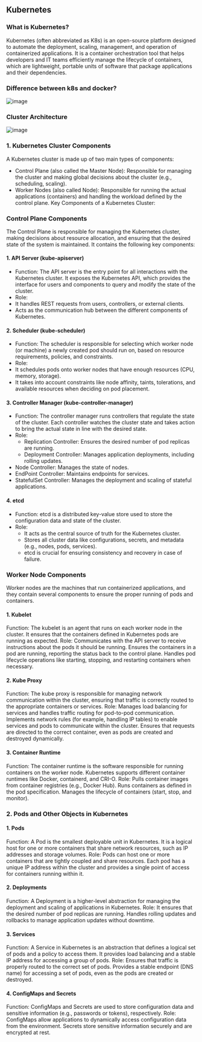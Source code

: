 ## Kubernetes
### What is Kubernetes?
Kubernetes (often abbreviated as K8s) is an open-source platform designed to automate the deployment, scaling, management, and operation of containerized applications. It is a container orchestration tool that helps developers and IT teams efficiently manage the lifecycle of containers, which are lightweight, portable units of software that package applications and their dependencies.
### Difference between k8s and docker?
![image](https://github.com/user-attachments/assets/44a7e55b-67d4-4be0-bad0-bc51bebe4e00)

### Cluster Architecture
![image](https://github.com/user-attachments/assets/b0b87441-b860-4523-a0b0-ba536f875541)
### 1. Kubernetes Cluster Components
A Kubernetes cluster is made up of two main types of components:

- Control Plane (also called the Master Node): Responsible for managing the cluster and making global decisions about the cluster (e.g., scheduling, scaling).
- Worker Nodes (also called Node): Responsible for running the actual applications (containers) and handling the workload defined by the control plane.
Key Components of a Kubernetes Cluster:
### Control Plane Components
The Control Plane is responsible for managing the Kubernetes cluster, making decisions about resource allocation, and ensuring that the desired state of the system is maintained. It contains the following key components:

#### 1. API Server (kube-apiserver)
- Function: The API server is the entry point for all interactions with the Kubernetes cluster. It exposes the Kubernetes API, which provides the interface for users and components to query and modify the state of the cluster.
- Role:
- It handles REST requests from users, controllers, or external clients.
- Acts as the communication hub between the different components of Kubernetes.
#### 2. Scheduler (kube-scheduler)
- Function: The scheduler is responsible for selecting which worker node (or machine) a newly created pod should run on, based on resource requirements, policies, and constraints.
- Role:
- It schedules pods onto worker nodes that have enough resources (CPU, memory, storage).
- It takes into account constraints like node affinity, taints, tolerations, and available resources when deciding on pod placement.
#### 3. Controller Manager (kube-controller-manager)
- Function: The controller manager runs controllers that regulate the state of the cluster. Each controller watches the cluster state and takes action to bring the actual state in line with the desired state.
- Role:
   - Replication Controller: Ensures the desired number of pod replicas are running.
   - Deployment Controller: Manages application deployments, including rolling updates.
- Node Controller: Manages the state of nodes.
- EndPoint Controller: Maintains endpoints for services.
- StatefulSet Controller: Manages the deployment and scaling of stateful applications.
#### 4. etcd
- Function: etcd is a distributed key-value store used to store the configuration data and state of the cluster.
- Role:
   - It acts as the central source of truth for the Kubernetes cluster.
   - Stores all cluster data like configurations, secrets, and metadata (e.g., nodes, pods, services).
   - etcd is crucial for ensuring consistency and recovery in case of failure.
### Worker Node Components
Worker nodes are the machines that run containerized applications, and they contain several components to ensure the proper running of pods and containers.

#### 1. Kubelet
Function: The kubelet is an agent that runs on each worker node in the cluster. It ensures that the containers defined in Kubernetes pods are running as expected.
Role:
Communicates with the API server to receive instructions about the pods it should be running.
Ensures the containers in a pod are running, reporting the status back to the control plane.
Handles pod lifecycle operations like starting, stopping, and restarting containers when necessary.
#### 2. Kube Proxy
Function: The kube proxy is responsible for managing network communication within the cluster, ensuring that traffic is correctly routed to the appropriate containers or services.
Role:
Manages load balancing for services and handles traffic routing for pod-to-pod communication.
Implements network rules (for example, handling IP tables) to enable services and pods to communicate within the cluster.
Ensures that requests are directed to the correct container, even as pods are created and destroyed dynamically.
#### 3. Container Runtime
Function: The container runtime is the software responsible for running containers on the worker node. Kubernetes supports different container runtimes like Docker, containerd, and CRI-O.
Role:
Pulls container images from container registries (e.g., Docker Hub).
Runs containers as defined in the pod specification.
Manages the lifecycle of containers (start, stop, and monitor).
### 2. Pods and Other Objects in Kubernetes
#### 1. Pods
Function: A Pod is the smallest deployable unit in Kubernetes. It is a logical host for one or more containers that share network resources, such as IP addresses and storage volumes.
Role:
Pods can host one or more containers that are tightly coupled and share resources.
Each pod has a unique IP address within the cluster and provides a single point of access for containers running within it.
#### 2. Deployments
Function: A Deployment is a higher-level abstraction for managing the deployment and scaling of applications in Kubernetes.
Role:
It ensures that the desired number of pod replicas are running.
Handles rolling updates and rollbacks to manage application updates without downtime.
#### 3. Services
Function: A Service in Kubernetes is an abstraction that defines a logical set of pods and a policy to access them. It provides load balancing and a stable IP address for accessing a group of pods.
Role:
Ensures that traffic is properly routed to the correct set of pods.
Provides a stable endpoint (DNS name) for accessing a set of pods, even as the pods are created or destroyed.
#### 4. ConfigMaps and Secrets
Function: ConfigMaps and Secrets are used to store configuration data and sensitive information (e.g., passwords or tokens), respectively.
Role:
ConfigMaps allow applications to dynamically access configuration data from the environment.
Secrets store sensitive information securely and are encrypted at rest.


